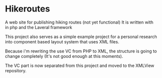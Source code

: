# Hikeroutes
A web site for publishing hiking routes (not yet functional)
It is written with  in php and the Laveral framework

This project also serves as a simple example project for a personal research into component based layout system that uses  XML files.

Because i'm rewriting the use  VC from PHP to XML, the structure is going to change completely (It's not good enough at this moments).

The VC part is now separated from this project and moved to the XMLView repository.



